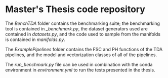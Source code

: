 # Master's Thesis code repository

The _BenchTDA_ folder contains the benchmarking suite; the benchmarking tool is contained in _\_benchmark.py_, the dataset generators used are contained in _datasets.py_, and the code used to sample from the manifolds is contained in _manifolds.py_.

The _ExamplePipelines_ folder contains the FSC and PH functions of the TDA pipelines, and the model and vectorization classes of all of the pipelines.

The _run\_benchmark.py_ file can be used in combination with the conda environment in _environment.yml_ to run the tests presented in the thesis.
